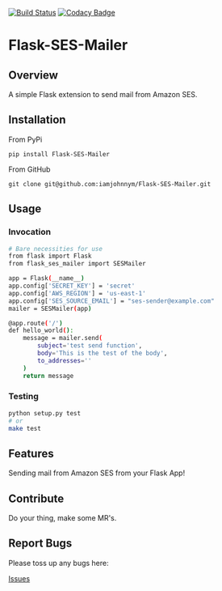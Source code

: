 [![Build Status](https://travis-ci.org/iamjohnnym/Flask-SES-Mailer.svg?branch=master)](https://travis-ci.org/iamjohnnym/Flask-SES-Mailer)
[![Codacy Badge](https://api.codacy.com/project/badge/Grade/f71700e731a141f8b67370fce984f577)](https://www.codacy.com/app/iamjohnnym/Flask-SES-Mailer?utm_source=github.com&amp;utm_medium=referral&amp;utm_content=iamjohnnym/Flask-SES-Mailer&amp;utm_campaign=Badge_Grade)
# Flask-SES-Mailer

## Overview

A simple Flask extension to send mail from Amazon SES.

## Installation

From PyPi

```
pip install Flask-SES-Mailer
```

From GitHub

```
git clone git@github.com:iamjohnnym/Flask-SES-Mailer.git
```

## Usage

### Invocation

```bash
# Bare necessities for use
from flask import Flask
from flask_ses_mailer import SESMailer

app = Flask(__name__)
app.config['SECRET_KEY'] = 'secret'
app.config['AWS_REGION'] = 'us-east-1'
app.config['SES_SOURCE_EMAIL'] = "ses-sender@example.com"
mailer = SESMailer(app)

@app.route('/')
def hello_world():
    message = mailer.send(
        subject='test send function',
        body='This is the test of the body',
        to_addresses=''
    )
    return message
```

### Testing
```bash
python setup.py test
# or
make test
```

## Features

Sending mail from Amazon SES from your Flask App!

## Contribute

Do your thing, make some MR's.

## Report Bugs

Please toss up any bugs here:

[Issues](https://github.com/iamjohnnym/Flask-SES-Mailer/issues)

